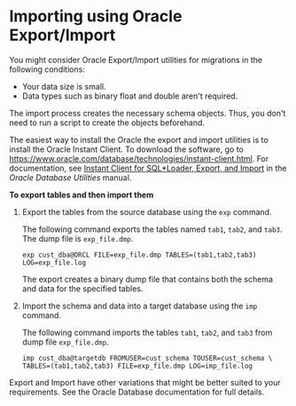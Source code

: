 # Importing using Oracle Export/Import<a name="Oracle.Procedural.Importing.ExportImport"></a>

You might consider Oracle Export/Import utilities for migrations in the following conditions:
+ Your data size is small\.
+ Data types such as binary float and double aren't required\.

The import process creates the necessary schema objects\. Thus, you don't need to run a script to create the objects beforehand\. 

The easiest way to install the Oracle the export and import utilities is to install the Oracle Instant Client\. To download the software, go to [https://www\.oracle\.com/database/technologies/instant\-client\.html](https://www.oracle.com/database/technologies/instant-client.html)\. For documentation, see [Instant Client for SQL\*Loader, Export, and Import](https://docs.oracle.com/en/database/oracle/oracle-database/21/sutil/instant-client-sql-loader-export-import.html#GUID-FF1B6F75-09F5-4911-9317-9776FAD15965) in the *Oracle Database Utilities* manual\.

**To export tables and then import them**

1. Export the tables from the source database using the `exp` command\.

   The following command exports the tables named `tab1`, `tab2`, and `tab3`\. The dump file is `exp_file.dmp`\.

   ```
   exp cust_dba@ORCL FILE=exp_file.dmp TABLES=(tab1,tab2,tab3) LOG=exp_file.log
   ```

   The export creates a binary dump file that contains both the schema and data for the specified tables\. 

1. Import the schema and data into a target database using the `imp` command\.

   The following command imports the tables `tab1`, `tab2`, and `tab3` from dump file `exp_file.dmp`\.

   ```
   imp cust_dba@targetdb FROMUSER=cust_schema TOUSER=cust_schema \  
   TABLES=(tab1,tab2,tab3) FILE=exp_file.dmp LOG=imp_file.log
   ```

Export and Import have other variations that might be better suited to your requirements\. See the Oracle Database documentation for full details\.